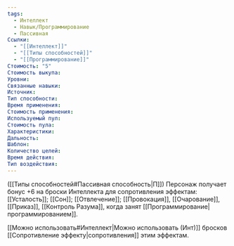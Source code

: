 ```yaml
---
tags:
  - Интеллект
  - Навык/Программирование
  - Пассивная
Ссылки:
  - "[[Интеллект]]"
  - "[[Типы способностей]]"
  - "[[Программирование]]"
Стоимость: "5"
Стоимость выкупа:
Уровни:
Связанные навыки:
Источник:
Тип способности:
Время применения:
Стоимость применения:
Используемый пул:
Стоимость пула:
Характеристики:
Дальность:
Шаблон:
Количество целей:
Время действия:
Тип воздействия:
---
```

([[Типы способностей#Пассивная способность|П]]) Персонаж получает бонус +6 на броски Интеллекта для сопротивления эффектам: [[Усталость]]; [[Сон]]; [[Отвлечение]]; [[Провокация]], [[Очарование]], [[Приказ]], [[Контроль Разума]], когда занят [[Программирование|программированием]]. 

[[Можно использовать#Интеллект|Можно использовать (Инт)]] бросков [[Сопротивление эффекту|сопротивления]] этим эффектам. 